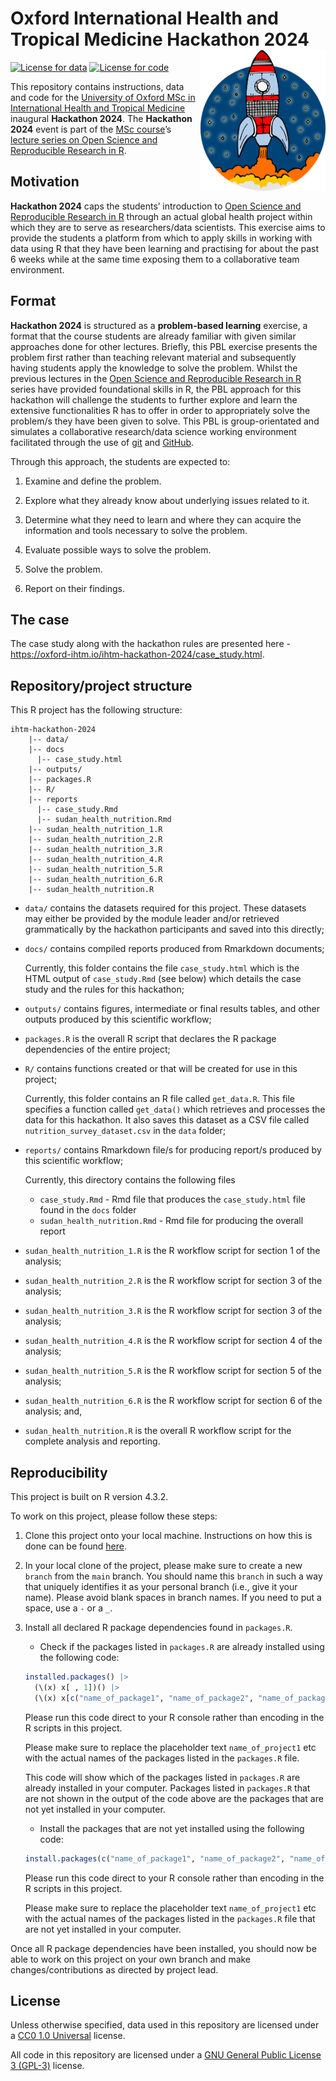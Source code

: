 
<!-- README.md is generated from README.Rmd. Please edit that file -->

# Oxford International Health and Tropical Medicine Hackathon 2024 <img src="https://raw.githubusercontent.com/OxfordIHTM/open-reproducible-science/main/images/oxford_codehub.png" width="200px" align="right" />

<!-- badges: start -->

[![License for
data](https://img.shields.io/badge/license%20(for%20data)-CC0-blue.svg)](https://creativecommons.org/publicdomain/zero/1.0/)
[![License for
code](https://img.shields.io/badge/license%20(for%20code)-GPL3.0-blue.svg)](https://opensource.org/licenses/gpl-3.0.html)
<!-- badges: end -->

This repository contains instructions, data and code for the [University
of Oxford MSc in International Health and Tropical
Medicine](https://www.ox.ac.uk/admissions/graduate/courses/msc-international-health-and-tropical-medicine)
inaugural **Hackathon 2024**. The **Hackathon 2024** event is part of
the [MSc
course](https://www.ox.ac.uk/admissions/graduate/courses/msc-international-health-and-tropical-medicine)’s
[lecture series on Open Science and Reproducible Research in
R](https://oxford-ihtm.io/open-reproducible-science).

## Motivation

**Hackathon 2024** caps the students’ introduction to [Open Science and
Reproducible Research in
R](https://oxford-ihtm.io/open-reproducible-science) through an actual
global health project within which they are to serve as researchers/data
scientists. This exercise aims to provide the students a platform from
which to apply skills in working with data using R that they have been
learning and practising for about the past 6 weeks while at the same
time exposing them to a collaborative team environment.

## Format

**Hackathon 2024** is structured as a **problem-based learning**
exercise, a format that the course students are already familiar with
given similar approaches done for other lectures. Briefly, this PBL
exercise presents the problem first rather than teaching relevant
material and subsequently having students apply the knowledge to solve
the problem. Whilst the previous lectures in the [Open Science and
Reproducible Research in
R](https://oxford-ihtm.io/open-reproducible-science) series have
provided foundational skills in R, the PBL approach for this hackathon
will challenge the students to further explore and learn the extensive
functionalities R has to offer in order to appropriately solve the
problem/s they have been given to solve. This PBL is group-orientated
and simulates a collaborative research/data science working environment
facilitated through the use of [git](https://git-scm.com/) and
[GitHub](https://github.com).

Through this approach, the students are expected to:

1.  Examine and define the problem.

2.  Explore what they already know about underlying issues related to
    it.

3.  Determine what they need to learn and where they can acquire the
    information and tools necessary to solve the problem.

4.  Evaluate possible ways to solve the problem.

5.  Solve the problem.

6.  Report on their findings.

## The case

The case study along with the hackathon rules are presented here -
<https://oxford-ihtm.io/ihtm-hackathon-2024/case_study.html>.

## Repository/project structure

This R project has the following structure:

    ihtm-hackathon-2024
        |-- data/
        |-- docs
          |-- case_study.html
        |-- outputs/
        |-- packages.R
        |-- R/
        |-- reports
          |-- case_study.Rmd
          |-- sudan_health_nutrition.Rmd
        |-- sudan_health_nutrition_1.R
        |-- sudan_health_nutrition_2.R
        |-- sudan_health_nutrition_3.R
        |-- sudan_health_nutrition_4.R
        |-- sudan_health_nutrition_5.R
        |-- sudan_health_nutrition_6.R
        |-- sudan_health_nutrition.R

- `data/` contains the datasets required for this project. These
  datasets may either be provided by the module leader and/or retrieved
  grammatically by the hackathon participants and saved into this
  directly;

- `docs/` contains compiled reports produced from Rmarkdown documents;

  Currently, this folder contains the file `case_study.html` which is
  the HTML output of `case_study.Rmd` (see below) which details the case
  study and the rules for this hackathon;

- `outputs/` contains figures, intermediate or final results tables, and
  other outputs produced by this scientific workflow;

- `packages.R` is the overall R script that declares the R package
  dependencies of the entire project;

- `R/` contains functions created or that will be created for use in
  this project;

  Currently, this folder contains an R file called `get_data.R`. This
  file specifies a function called `get_data()` which retrieves and
  processes the data for this hackathon. It also saves this dataset as a
  CSV file called `nutrition_survey_dataset.csv` in the `data` folder;

- `reports/` contains Rmarkdown file/s for producing report/s produced
  by this scientific workflow;

  Currently, this directory contains the following files

  - `case_study.Rmd` - Rmd file that produces the `case_study.html` file
    found in the `docs` folder
  - `sudan_health_nutrition.Rmd` - Rmd file for producing the overall
    report

- `sudan_health_nutrition_1.R` is the R workflow script for section 1 of
  the analysis;

- `sudan_health_nutrition_2.R` is the R workflow script for section 3 of
  the analysis;

- `sudan_health_nutrition_3.R` is the R workflow script for section 3 of
  the analysis;

- `sudan_health_nutrition_4.R` is the R workflow script for section 4 of
  the analysis;

- `sudan_health_nutrition_5.R` is the R workflow script for section 5 of
  the analysis;

- `sudan_health_nutrition_6.R` is the R workflow script for section 6 of
  the analysis; and,

- `sudan_health_nutrition.R` is the overall R workflow script for the
  complete analysis and reporting.

## Reproducibility

This project is built on R version 4.3.2.

To work on this project, please follow these steps:

1.  Clone this project onto your local machine. Instructions on how this
    is done can be found
    [here](https://oxford-ihtm.io/ihtm-handbook/clone-repository.html).

2.  In your local clone of the project, please make sure to create a new
    `branch` from the `main` branch. You should name this `branch` in
    such a way that uniquely identifies it as your personal branch
    (i.e., give it your name). Please avoid blank spaces in branch
    names. If you need to put a space, use a `-` or a `_`.

3.  Install all declared R package dependencies found in `packages.R`.

    - Check if the packages listed in `packages.R` are already installed
      using the following code:

    ``` r
    installed.packages() |>
      (\(x) x[ , 1])() |>
      (\(x) x[c("name_of_package1", "name_of_package2", "name_of_package3")])()
    ```

    Please run this code direct to your R console rather than encoding
    in the R scripts in this project.

    Please make sure to replace the placeholder text `name_of_project1`
    etc with the actual names of the packages listed in the `packages.R`
    file.

    This code will show which of the packages listed in `packages.R` are
    already installed in your computer. Packages listed in `packages.R`
    that are not shown in the output of the code above are the packages
    that are not yet installed in your computer.

    - Install the packages that are not yet installed using the
      following code:

    ``` r
    install.packages(c("name_of_package1", "name_of_package2", "name_of_package3")
    ```

    Please run this code direct to your R console rather than encoding
    in the R scripts in this project.

    Please make sure to replace the placeholder text `name_of_project1`
    etc with the actual names of the packages listed in the `packages.R`
    file that are not yet installed in your computer.

Once all R package dependencies have been installed, you should now be
able to work on this project on your own branch and make
changes/contributions as directed by project lead.

## License

Unless otherwise specified, data used in this repository are licensed
under a [CC0 1.0
Universal](https://creativecommons.org/publicdomain/zero/1.0/) license.

All code in this repository are licensed under a [GNU General Public
License 3 (GPL-3)](https://opensource.org/licenses/gpl-3.0.html)
license.

<br/> <br/>
